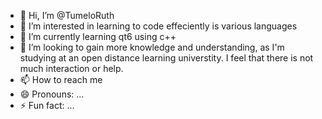 - 👋 Hi, I’m @TumeloRuth
- 👀 I’m interested in learning to code effeciently is various languages
- 🌱 I’m currently learning qt6 using c++
- 💞️ I’m looking to gain more knowledge and understanding, as I'm studying at an open distance learning universtity. I feel that there is not much interaction or help.
- 📫 How to reach me 
- 😄 Pronouns: ...
- ⚡ Fun fact: ...

<!---
TumeloRuth/TumeloRuth is a ✨ special ✨ repository because its `README.md` (this file) appears on your GitHub profile.
You can click the Preview link to take a look at your changes.
--->
